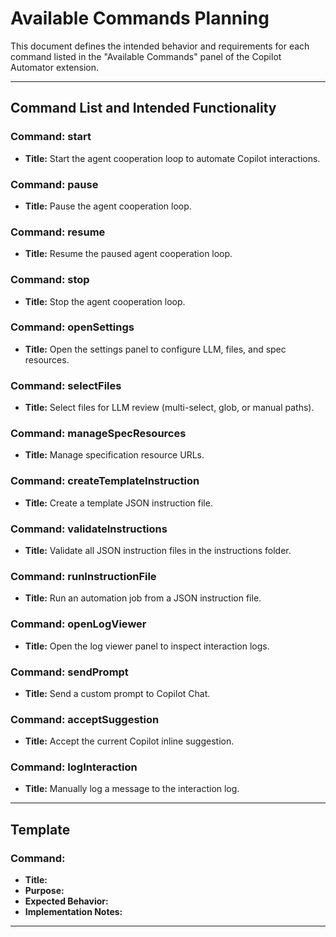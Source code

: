 
# Available Commands Planning

This document defines the intended behavior and requirements for each command listed in the "Available Commands" panel of the Copilot Automator extension.

---

## Command List and Intended Functionality

### Command: start
- **Title:** Start the agent cooperation loop to automate Copilot interactions.

### Command: pause
- **Title:** Pause the agent cooperation loop.

### Command: resume
- **Title:** Resume the paused agent cooperation loop.

### Command: stop
- **Title:** Stop the agent cooperation loop.

### Command: openSettings
- **Title:** Open the settings panel to configure LLM, files, and spec resources.

### Command: selectFiles
- **Title:** Select files for LLM review (multi-select, glob, or manual paths).

### Command: manageSpecResources
- **Title:** Manage specification resource URLs.

### Command: createTemplateInstruction
- **Title:** Create a template JSON instruction file.

### Command: validateInstructions
- **Title:** Validate all JSON instruction files in the instructions folder.

### Command: runInstructionFile
- **Title:** Run an automation job from a JSON instruction file.

### Command: openLogViewer
- **Title:** Open the log viewer panel to inspect interaction logs.

### Command: sendPrompt
- **Title:** Send a custom prompt to Copilot Chat.

### Command: acceptSuggestion
- **Title:** Accept the current Copilot inline suggestion.

### Command: logInteraction
- **Title:** Manually log a message to the interaction log.

---

## Template

### Command: <command-name>
- **Title:** <display title>
- **Purpose:**
- **Expected Behavior:**
- **Implementation Notes:**

---


